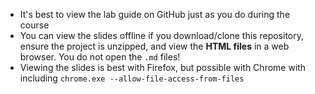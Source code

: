 
* It's best to view the lab guide on GitHub just as you do during the course
* You can view the slides offline if you download/clone this repository, ensure the project is unzipped, and view the **HTML files** in a web browser.  You do not open the `.md` files!  
* Viewing the slides is best with Firefox, but possible with Chrome with including `chrome.exe --allow-file-access-from-files`
